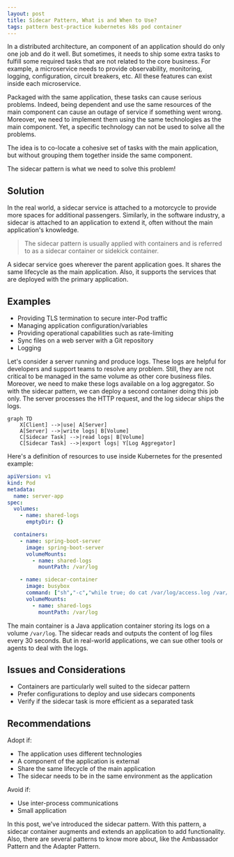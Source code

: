 ```yaml
---
layout: post
title: Sidecar Pattern, What is and When to Use?
tags: pattern best-practice kubernetes k8s pod container
---
```


In a distributed architecture, an component of an application should do only one job and do it well. But sometimes, it needs to ship some extra tasks to fulfill some required tasks that are not related to the core business. For example, a microservice needs to provide observability, monitoring, logging, configuration, circuit breakers, etc. All these features can exist inside each microservice. 

Packaged with the same application, these tasks can cause serious problems. Indeed, being dependent and use the same resources of the main component can cause an outage of service if something went wrong. Moreover, we need to implement them using the same technologies as the main component. Yet, a specific technology can not be used to solve all the problems.

The idea is to co-locate a cohesive set of tasks with the main application, but without grouping them together inside the same component.

The sidecar pattern is what we need to solve this problem!

## Solution

In the real world, a sidecar service is attached to a motorcycle to provide more spaces for additional passengers. Similarly, in the software industry, a sidecar is attached to an application to extend it, often without the main application's knowledge.

> The sidecar pattern is usually applied with containers and is referred to as a sidecar container or sidekick container.

A sidecar service goes wherever the parent application goes. It shares the same lifecycle as the main application. Also, it supports the services that are deployed with the primary application.

## Examples

- Providing TLS termination to secure inter-Pod traffic
- Managing application configuration/variables
- Providing operational capabilities such as rate-limiting
- Sync files on a web server with a Git repository
- Logging

Let's consider a server running and produce logs. These logs are helpful for developers and support teams to resolve any problem. Still, they are not critical to be managed in the same volume as other core business files. Moreover, we need to make these logs available on a log aggregator. So with the sidecar pattern, we can deploy a second container doing this job only. The server processes the HTTP request, and the log sidecar ships the logs. 

```mermaid
graph TD
    X[Client] -->|use| A[Server]
    A[Server] -->|write logs| B[Volume]
    C[Sidecar Task] -->|read logs| B[Volume]
    C[Sidecar Task] -->|export logs| Y[Log Aggregator]
```

Here's a definition of resources to use inside Kubernetes for the presented example:

```yaml
apiVersion: v1
kind: Pod
metadata:
  name: server-app
spec:
  volumes:
    - name: shared-logs
      emptyDir: {}

  containers:
    - name: spring-boot-server
      image: spring-boot-server
      volumeMounts:
        - name: shared-logs
          mountPath: /var/log

    - name: sidecar-container
      image: busybox
      command: ["sh","-c","while true; do cat /var/log/access.log /var/log/error.log; sleep 30; done"]
      volumeMounts:
        - name: shared-logs
          mountPath: /var/log
```

The main container is a Java application container storing its logs on a volume `/var/log`. The sidecar reads and outputs the content of log files every 30 seconds. But in real-world applications, we can sue other tools or agents to deal with the logs.

## Issues and Considerations

- Containers are particularly well suited to the sidecar pattern
- Prefer configurations to deploy and use sidecars components
- Verify if the sidecar task is more efficient as a separated task 

## Recommendations

Adopt if:

- The application uses different technologies
- A component of the application is external
- Share the same lifecycle of the main application
- The sidecar needs to be in the same environment as the application

Avoid if:

- Use inter-process communications
- Small application

In this post, we've introduced the sidecar pattern. With this pattern, a sidecar container augments and extends an application to add functionality. Also, there are several patterns to know more about, like the Ambassador Pattern and the Adapter Pattern.